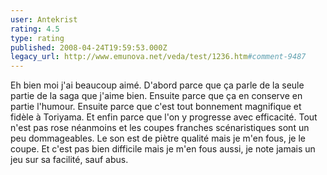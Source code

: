 ```yaml
---
user: Antekrist
rating: 4.5
type: rating
published: 2008-04-24T19:59:53.000Z
legacy_url: http://www.emunova.net/veda/test/1236.htm#comment-9487
---
```

Eh bien moi j'ai beaucoup aimé.
D'abord parce que ça parle de la seule partie de la saga que j'aime bien.
Ensuite parce que ça en conserve en partie l'humour.
Ensuite parce que c'est tout bonnement magnifique et fidèle à Toriyama.
Et enfin parce que l'on y progresse avec efficacité.
Tout n'est pas rose néanmoins et les coupes franches scénaristiques sont un peu dommageables. Le son est de piètre qualité mais je m'en fous, je le coupe. Et c'est pas bien difficile mais je m'en fous aussi, je note jamais un jeu sur sa facilité, sauf abus.